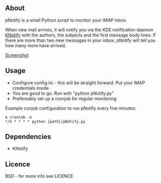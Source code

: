 About
-----

pNotify is a small Python script to monitor your IMAP inbox.

When new mail arrives, it will notify you via the KDE notification daemon
[KNotify](http://api.kde.org/4.x-api/kdebase-runtime-apidocs/knotify/html/index.html)
with the authors, the subjects and the first message body lines. If there are
more than two new messages in your inbox, pNotify will tell you how many more
have arrived.

[Screenshot](http://dispatched.ch/pic/pnotify_screenshot.png)

Usage
-----
 * Configure config.ini - this will be straight forward. Put your IMAP credentials inside.
 * You are good to go. Run with "python pNotify.py"
 * Prefereably set up a cronjob for regular monitoring

Example conjob configuration to run pNotify every five minutes:

    $ crontab -e
    */5 * * * * python [path]/pNotify.py

Dependencies
------------

 * KNotify

Licence
-------
BSD - for more info see LICENCE
